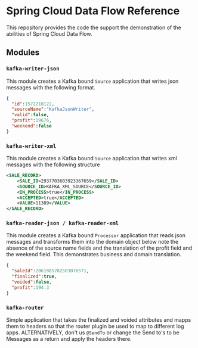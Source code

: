 # Spring Cloud Data Flow Reference

This repository provides the code the support the demonstration of the abilities of Spring Cloud Data Flow.

## Modules

### `kafka-writer-json`
This module creates a Kafka bound `Source` application that writes json messages with the following format. 
```json
{
  "id":1572210122,
  "sourceName":"KafkaJsonWriter",
  "valid":false,
  "profit":19676,
  "weekend":false
}
```

### `kafka-writer-xml`
This module creates a Kafka bound `Source` application that writes xml messages with the following structure
```xml
<SALE_RECORD>
    <SALE_ID>2937703603923367659</SALE_ID>
    <SOURCE_ID>KAFKA_XML_SOURCE</SOURCE_ID>
    <IN_PROCESS>true</IN_PROCESS>
    <ACCEPTED>true</ACCEPTED>
    <VALUE>11389</VALUE>
</SALE_RECORD>
```

### `kafka-reader-json / kafka-reader-xml`
This module creates a Kafka bound `Processor` application that reads json messages and transforms them into the domain
object below note the absence of the source name fields and the translation of the profit field and the weekend field. 
This demonstrates business and domain translation.

```json
{
  "saleId":2061885782503076571,
  "finalized":true,
  "voided":false,
  "profit":194.3
}
```

### `kafka-router`
Simple application that takes the finalized and voided attributes and mapps them to headers so that the router plugin 
be used to map to different log apps. 
ALTERNATIVELY, don't us `@SendTo` or change the Send to's to be Messages as a return and apply the headers there. 